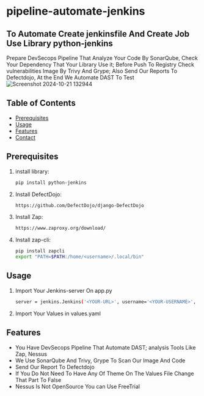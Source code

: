 # pipeline-automate-jenkins
## To Automate Create jenkinsfile And Create Job Use Library python-jenkins
Prepare DevSecops Pipeline That Analyze Your Code By SonarQube, Check Your Dependency That Your Library Use it; Before Push To Registry Check vulnerabilities Image By Trivy And Grype; Also Send Our Reports To Defectdojo, At the End We Automate DAST To Test 
![Screenshot 2024-10-21 132944](https://github.com/user-attachments/assets/db3f879c-eb2d-494c-9a46-5b57440ffb45)

## Table of Contents
- [Prerequisites](#Prerequisites)
- [Usage](#usage)
- [Features](#features)
- [Contact](#contact)
## Prerequisites
1. install library:
    ```bash
    pip install python-jenkins
    ```
2. Install DefectDojo:
    ```bash
    https://github.com/DefectDojo/django-DefectDojo
    ```
3. Install Zap:
    ```bash
    https://www.zaproxy.org/download/
    ```
4. Install zap-cli:
    ```bash
    pip install zapcli
    export "PATH=$PATH:/home/<username>/.local/bin"
    ```
## Usage
1. Import Your Jenkins-server On app.py
    ```bash
    server = jenkins.Jenkins('<YOUR-URL>', username='<YOUR-USERNAME>', password='<YOUR-PASSWORD>')
    ```
2. Import Your Values in values.yaml

## Features
-  You Have DevSecops Pipeline That Automate DAST; analysis Tools Like Zap, Nessus
-  We Use SonarQube And Trivy, Grype To Scan Our Image And Code
-  Send Our Report To Defectdojo
-  If You Do Not Need To Have Any Of Theme  On The Values File Change That Part To False
-  Nessus Is Not OpenSource You can Use FreeTrial
